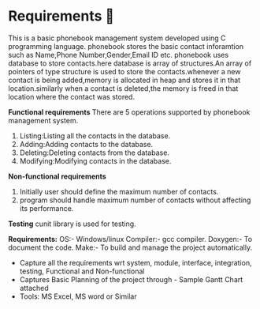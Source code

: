 # Requirements :blue_book:

This is a basic phonebook management system developed using C programming language.
phonebook stores the basic contact inforamtion such as Name,Phone Number,Gender,Email ID etc.
phonebook uses database to store contacts.here database is array of structures.An array of pointers of type structure is used to store the contacts.whenever a new contact is being added,memory is allocated in heap and stores it in that location.similarly when a contact is deleted,the memory is freed in that location where the contact was stored.

**Functional requirements** 
There are 5 operations supported by phonebook management system.
1) Listing:Listing all the contacts in the database.
2) Adding:Adding contacts to the database.
3) Deleting:Deleting contacts from the database.
4) Modifying:Modifying contacts in the database.

**Non-functional requirements**
1) Initially user should define the maximum number of contacts.
2) program should handle maximum number of contacts without affecting its performance.

**Testing** 
cunit library is used for testing.

**Requirements:**
OS:- Windows/linux
Compiler:- gcc compiler.
Doxygen:- To document the code.
Make:- To build and manage the project automatically.

*	Capture all the requirements wrt system, module, interface, integration, testing, Functional and Non-functional
*	Captures Basic Planning of the project through - Sample Gantt Chart attached
*	Tools: MS Excel, MS word or Similar
